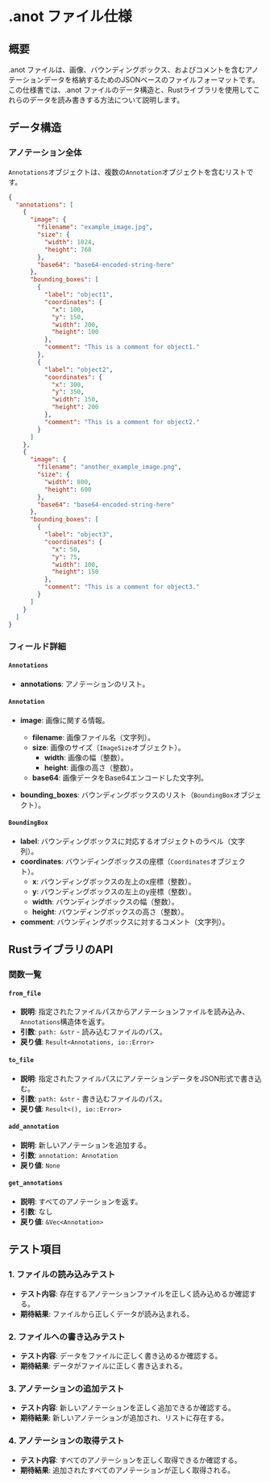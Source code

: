 # .anot ファイル仕様

## 概要
.anot ファイルは、画像、バウンディングボックス、およびコメントを含むアノテーションデータを格納するためのJSONベースのファイルフォーマットです。この仕様書では、.anot ファイルのデータ構造と、Rustライブラリを使用してこれらのデータを読み書きする方法について説明します。

## データ構造

### アノテーション全体
`Annotations`オブジェクトは、複数の`Annotation`オブジェクトを含むリストです。

```json
{
  "annotations": [
    {
      "image": {
        "filename": "example_image.jpg",
        "size": {
          "width": 1024,
          "height": 768
        },
        "base64": "base64-encoded-string-here"
      },
      "bounding_boxes": [
        {
          "label": "object1",
          "coordinates": {
            "x": 100,
            "y": 150,
            "width": 200,
            "height": 100
          },
          "comment": "This is a comment for object1."
        },
        {
          "label": "object2",
          "coordinates": {
            "x": 300,
            "y": 350,
            "width": 150,
            "height": 200
          },
          "comment": "This is a comment for object2."
        }
      ]
    },
    {
      "image": {
        "filename": "another_example_image.png",
        "size": {
          "width": 800,
          "height": 600
        },
        "base64": "base64-encoded-string-here"
      },
      "bounding_boxes": [
        {
          "label": "object3",
          "coordinates": {
            "x": 50,
            "y": 75,
            "width": 100,
            "height": 150
          },
          "comment": "This is a comment for object3."
        }
      ]
    }
  ]
}
```

### フィールド詳細

#### `Annotations`
- **annotations**: アノテーションのリスト。

#### `Annotation`
- **image**: 画像に関する情報。
    - **filename**: 画像ファイル名（文字列）。
    - **size**: 画像のサイズ（`ImageSize`オブジェクト）。
        - **width**: 画像の幅（整数）。
        - **height**: 画像の高さ（整数）。
    - **base64**: 画像データをBase64エンコードした文字列。

- **bounding_boxes**: バウンディングボックスのリスト（`BoundingBox`オブジェクト）。

#### `BoundingBox`
- **label**: バウンディングボックスに対応するオブジェクトのラベル（文字列）。
- **coordinates**: バウンディングボックスの座標（`Coordinates`オブジェクト）。
    - **x**: バウンディングボックスの左上のx座標（整数）。
    - **y**: バウンディングボックスの左上のy座標（整数）。
    - **width**: バウンディングボックスの幅（整数）。
    - **height**: バウンディングボックスの高さ（整数）。
- **comment**: バウンディングボックスに対するコメント（文字列）。

## RustライブラリのAPI

### 関数一覧

#### `from_file`
- **説明**: 指定されたファイルパスからアノテーションファイルを読み込み、`Annotations`構造体を返す。
- **引数**: `path: &str` - 読み込むファイルのパス。
- **戻り値**: `Result<Annotations, io::Error>`

#### `to_file`
- **説明**: 指定されたファイルパスにアノテーションデータをJSON形式で書き込む。
- **引数**: `path: &str` - 書き込むファイルのパス。
- **戻り値**: `Result<(), io::Error>`

#### `add_annotation`
- **説明**: 新しいアノテーションを追加する。
- **引数**: `annotation: Annotation`
- **戻り値**: `None`

#### `get_annotations`
- **説明**: すべてのアノテーションを返す。
- **引数**: なし
- **戻り値**: `&Vec<Annotation>`

## テスト項目

### 1. ファイルの読み込みテスト
- **テスト内容**: 存在するアノテーションファイルを正しく読み込めるか確認する。
- **期待結果**: ファイルから正しくデータが読み込まれる。

### 2. ファイルへの書き込みテスト
- **テスト内容**: データをファイルに正しく書き込めるか確認する。
- **期待結果**: データがファイルに正しく書き込まれる。

### 3. アノテーションの追加テスト
- **テスト内容**: 新しいアノテーションを正しく追加できるか確認する。
- **期待結果**: 新しいアノテーションが追加され、リストに存在する。

### 4. アノテーションの取得テスト
- **テスト内容**: すべてのアノテーションを正しく取得できるか確認する。
- **期待結果**: 追加されたすべてのアノテーションが正しく取得される。
